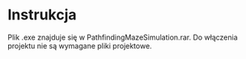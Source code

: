 # Instrukcja
Plik .exe znajduje się w PathfindingMazeSimulation.rar. Do włączenia projektu nie są wymagane pliki projektowe.
